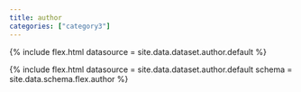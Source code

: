 ```yaml
---
title: author
categories: ["category3"]
---
```

<!--v1.2.121 pages/includes/author.md-->

{% include flex.html datasource = site.data.dataset.author.default %}

{% include flex.html datasource = site.data.dataset.author.default
                       schema = site.data.schema.flex.author %}
